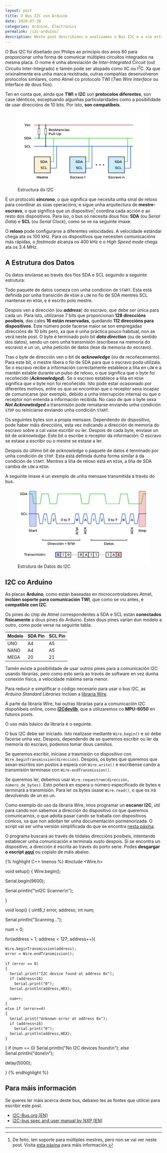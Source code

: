 ```yaml
---
layout: post
title: O Bus I2C con Arduino
date: 2020-07-30
categories: Arduino, Electronics
permalink: /i2c-arduino/
description: Neste post describimos e analizamos o Bus I2C e a súa estrutura, ademais de velo en funcionamento con un escaner I2C en Arduino.
---
```


O Bus I2C foi diseñado por Philips ao principio dos anos 80 para proporcionar unha forma de comunicar múltiples circuitos integrados na mesma placa. O nome é unha abreviación de *Inter-Integrated Circuit* (out Circuito Inter-Integrado) e tamén pode ser atopado como IIC ou I<sup>2</sup>C. Xa que orixinalmente era unha marca rexistrada, outras compañías desenvolveron protocolos similares, como Atmel co protocolo TWI (*Two Wire Interface* ou Interface de dous fíos).

<div class="notification is-info is-light">
Ten en conta que, aínda que <strong>TWI</strong> e <strong>I2C</strong> son <strong>protocolos diferentes</strong>, son case idénticos, exceptuando algunhas particularidades como a posibilidade de usar direccións de 10 bits. Por isto, <strong>son compatíbeis</strong>.
</div>

<figure>
  <img src="/assets/images/posts/arduino-i2c/I2C_bus_gl.png" title="Estructura do I2C" alt="Estructura do I2C">
  <figcaption>Estructura do I2C</figcaption>
</figure>


É un protocolo **síncrono**, o que significa que necesita unha sinal de reloxo para coordinar as súas operacións, e sigue unha arquitectura de **mestre-escravo**, o que significa que un dispositivo[^1] coordina cada acción e ao resto dos dispositivos. Para iso, o bus só necesita dous fíos: **SDA** (ou *Serial Data*) e **SCL** (ou *Serial Clock*), como se ve na seguinte imaxe.

<div class="notification is-info is-light">
O <strong>reloxo</strong> pode configurarse a diferentes velocidades. A velocidade estándar chega ata os 100 kHz. Para os dispositivos que necesiten comunicacións más rápidas, o <em>fastmode</em> alcanza os 400 kHz e o <em>High Speed mode</em> chega ata os 3.4 MHz.
</div>

## A Estrutura dos Datos

Os datos envíanse ao través dos fíos SDA e SCL seguindo a seguinte estrutura:

Todo paquete de datos comeza con unha condicion de `START`. Esta está definida por unha transición de `HIGH` a `LOW` no fío de SDA mentres SCL mantense en `HIGH`, e é escrito polo mestre.

Despois ven a dirección (ou ***address***) do escravo, que debe ser única para cada un. Para isto, utilízanse 7 bits que proporcionan **128 direccións posíbeis**, das cales **16 están reservadas**, quedando **112 direccións para dispositivos**. Este número pode facerse maior se son empregadas direccións de 10 bits pero, xa que é unha práctica pouco habitual, non se verá neste post. O byte é terminado polo bit ***data direction*** (ou de sentido dos datos), sendo un cero unha transmisión (escríbese na memoria do escravo) e un un, unha petición de datos (lese da memoria do escravo).

Tras o byte de dirección ven o bit de ***acknowledge*** (ou de recoñecemento). Para este bit, o mestre libera o fío de SDA para que o escravo poda utilizala. Se o escravo recibe a información correctamente establece a liña en `LOW` e a mantén estable durante un pulso de reloxo, o que significa que o byte foi recoñecido (***Acknowledged***). Se o escravo establece a liña en `HIGH` significa que o byte non foi recoñecido. Isto pode estar ocasionado por diferentes motivos, entre os que se encontran que o receptor sexa incapaz de comunicarse (por exemplo, debido a unha interrupción interna) ou que o receptor non entenda a información recibida. No caso de que o byte sexa ***Not Acknowledged*** a transmisión pode rematarse enviando unha condición `STOP` ou reiniciarse enviando unha condición `START`.

Os seguintes bytes son a propia mensaxe. Dependendo do dispositivo, pode haber máis direccións, esta vez indicando a dirección de memoria do escravo sobre a cal vaise escribir ou ler. Despois de cada byte, envíase un bit de *acknowledge*. Este bit o escribe o receptor da información: O escravo se estase a escribir ou o mestre se estase a ler.

Despois do último bit de *acknowledge* o paquete de datos é terminado por unha condición de `STOP`. Esta está definida dunha forma similar á da condición de `START`. Mentres a liña de reloxo está en `HIGH`, a liña de SDA cambia de `LOW` a `HIGH`.

A seguinte imaxe é un exemplo de unha mensaxe transmitida a través do bus.

<figure>
  <img src="/assets/images/posts/arduino-i2c/I2C_data_structure_gl.png" title="Estrutura de Datos do I2C" alt="Estrutura de Datos do I2C">
  <figcaption>Estrutura de Datos do I2C</figcaption>
</figure>

## I2C co Arduino

As placas **Arduino**, como están baseadas en microcontroladores Atmel, **inclúen soporte para comunicación TWI**, que como se viu antes, é **compatible con I2C**.

Os pines do chip de Atmel correspondentes a SDA e SCL están **conectados físicamente** a dous pines do Arduino. Estes dous pines varían dun modelo a outro, como pode verse na seguinte tabla.


| Modelo | SDA Pin | SCL Pin |
|-------|---------|---------|
| UNO   | A4      | A5      |
| NANO  | A4      | A5      |
| MEGA  | 20      | 21      |

Tamén existe a posibilidade de usar outros pines para a comunicación I2C usando librarías, pero como esto sería ao través de software en vez dunha conexión física, a velocidade máxima sería menor.

Para reducir e simplificar o código necesario para usar o bus I2C, as *Arduino Standard Libraries* inclúen a [libraría Wire](https://www.arduino.cc/en/reference/wire).

<div class="notification is-info is-light">
Á parte da libraría Wire, hai outras librarías para a comunicación I2C dispoñíbeis online, como <a href="http://www.i2cdevlib.com/"><strong>I2Cdevlib</strong></a>, que a utilizaremos co <strong>MPU-6050</strong> en futuros posts.
</div>

O uso máis básico da libraría é o seguinte.

O bus I2C debe ser iniciado. Isto realízase mediante `Wire.begin()` e só debe facerse unha vez. Despois, dependendo de se queremos escribir ou ler da memoria do escravo, podemos tomar dous camiños.

Se queremos escribir, iníciase a trasmisión co dispositivo con `Wire.beginTransmission(dirección)`. Despois, os bytes que queremos que sexan escritos son postos á espera con `Wire.write()` e escríbense cando a transmisión termínase con `Wire-endTransmission()`.

Se queremos ler, debemos usar `Wire.requestrom(dirección, número_de_bytes)`. Esto poñerá en espera o número especificado de bytes e terminará a transmisión. Para ler os bytes úsase `Wire.read()`, o que os irá devolvendo de un en un.

Como exemplo do uso da libraría Wire, imos programar un **escaner I2C**, útil para cando non sabemos a dirección do dispositivo co que queremos comunicarnos, o que adoita pasar cando se traballa con dispositivos cónicos, xa que non adoitan ter unha documentación pormenorizada. O script vai ser unha versión simplificada do que se encontra [nesta páxina](https://playground.arduino.cc/Main/I2cScanner/).

O programa buscará ao través de tódalas direccións posíbeis, intentando establecer unha comunicación e terminala xusto despois. Si se encontra un dispositivo, a dirección é escrita ao través do porto serie. Podes **desgargar o escript <a href="/assets/downloadables/posts/i2c-arduino/I2C_scanning.ino" download>aquí</a>** ou copialo de máis abaixo.


{% highlight C++ linenos %}
#include <Wire.h>

void setup() {
  Wire.begin();

  Serial.begin(9600);

  Serial.println("\nI2C Scanner\n");

}

void loop() {
  uint8_t error, address;
  int num;

  Serial.println("Scanning...");

  num = 0;

  for(address = 1; address < 127; address++){

    Wire.beginTransmission(address);
    error = Wire.endTransmission();

    if (error == 0)
    {
      Serial.print("I2C device found at address 0x");
      if (address<16)
        Serial.print("0");
      Serial.println(address,HEX);
 
      num++;
    }
    else if (error==4)
    {
      Serial.print("Unknown error at address 0x");
      if (address<16)
        Serial.print("0");
      Serial.println(address,HEX);
    }    
  }
  if (num == 0)
    Serial.println("No I2C devices found\n");
  else
    Serial.println("done\n");
 
  delay(5000); 
    
}
{% endhighlight %}

## Para máis información

Se queres ler máis acerca deste bus, debaixo tes as fontes que utilicei para escribir este post.

- [I2C-Bus.org \[EN\]](https://www.i2c-bus.org/)
- [I2C-bus spec and user manual by NXP \[EN\]](https://www.nxp.com/docs/en/user-guide/UM10204.pdf)

---

[^1]: De feito, ten soporte para múltiples mestres, pero non se vai ver neste post. Visita [esta páxina](https://www.i2c-bus.org/multimaster/) para máis información.
